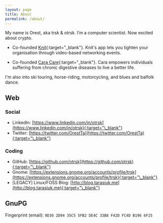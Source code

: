 ```yaml
---
layout: page
title: About
permalink: /about/
---
```


My name is Orest, aka trsk & otrsk. I’m a computer scientist. Now excited about crypto.

- Co-founded [Knit](https://knitvideo.com){:target="\_blank"}. Knit's app lets you tighten your organisation through video-based networking events.

- Co-founded [Cara Care](https://cara.care){:target="\_blank"}. Cara empowers individuals suffering from chronic digestive diseases to live a better life.

I'm also into ski touring, horse-riding, motorcycling, and blues and balfolk dance.

## Web

### Social

- LinkedIn: [https://www.linkedin.com/in/otrsk](https://www.linkedin.com/in/otrsk){:target="\_blank"}
- Twitter: [https://twitter.com/OrestTa](https://twitter.com/OrestTa){:target="\_blank"}

### Coding

- GitHub: [https://github.com/otrsk](https://github.com/otrsk){:target="\_blank"}
- Gnome: [https://extensions.gnome.org/accounts/profile/trsk](https://extensions.gnome.org/accounts/profile/trsk){:target="\_blank"}
- [LEGACY] Linux/FOSS Blog: [http://blog.tarasiuk.me](http://blog.tarasiuk.me){:target="\_blank"}


## GnuPG

Fingerprint (email): `9D30 2D94 35C5 5FB2 DE4C 33B8 F42D FC4D B196 6F25`
